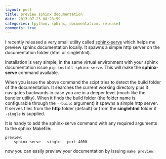 ```yaml
---
layout: post
title: preview sphinx documentation
date: 2013-07-23 08:28:59
categories: [python, sphinx, documentation, release]
comments: true
---
```


I recently released a very small utility called [sphinx-serve][1] which
helps me preview sphinx documentation locally. It spawns a simple http
server on the documentation folder (html or singlehtml).

Installation is very simple, in the same virtual environment with your
sphinx documentation issue `pip install sphinx-serve`. This will make
the __sphinx-serve__ command available.

When you issue the above command the scipt tries to detect the build
folder of the documentation. It searches the current working directory
plus it navigates backwards in case you are in a deeper level (much
like the bundler utility). When it finds the build folder (the folder
name is configurable through the `--build` argument) it spawns a simple
http server. It serves files from the __http__ folder (default) or from
the __singlehtml__ folder if `--single` is supplied.

It is handy to add the sphinx-serve command with any required arguments
to the sphinx Makefile:

    preview:
        sphinx-serve --single --port 4000

now you can easily preview your documentation by issuing `make preview`.

[1]: https://github.com/tlatsas/sphinx-serve
